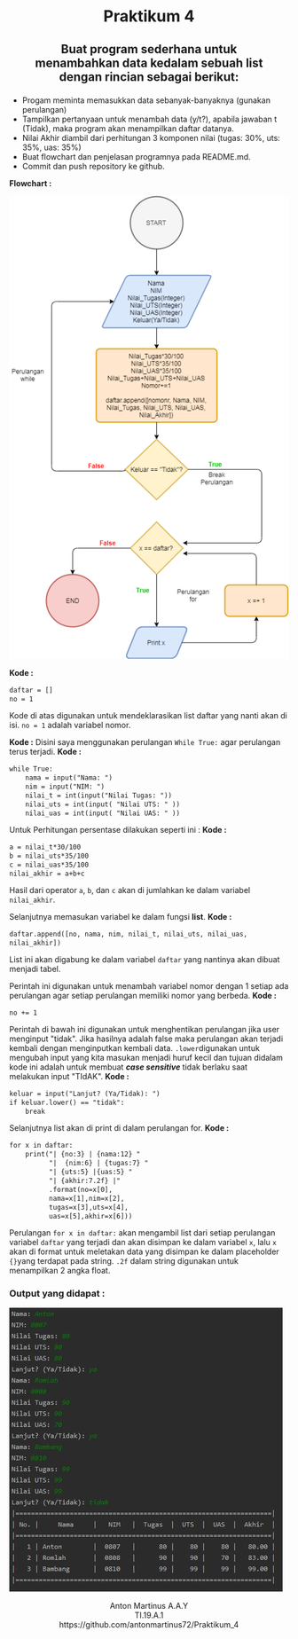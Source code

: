  <h1 align=center>Praktikum 4

## <p align=center>Buat program sederhana untuk <br>menambahkan data kedalam sebuah list<br> dengan rincian sebagai berikut:
- Progam meminta memasukkan data sebanyak-banyaknya (gunakan perulangan)
- Tampilkan pertanyaan untuk menambah data (y/t?), 
apabila jawaban
t (Tidak), maka program akan menampilkan daftar datanya. 
- Nilai Akhir diambil dari perhitungan 3 komponen nilai 
(tugas: 30%, uts: 35%, uas: 35%)
- Buat flowchart dan penjelasan programnya pada README.md. 
- Commit dan push repository ke github.

**Flowchart :**

![Flowchart](https://github.com/antonmartinus72/Praktikum_4/blob/master/img/Flowchart.png)

**Kode :**

    daftar = []
    no = 1
Kode di atas digunakan untuk mendeklarasikan list daftar yang nanti akan di isi. `no = 1` adalah variabel nomor.

**Kode :**
Disini saya menggunakan perulangan `While True:` agar perulangan terus terjadi.
**Kode :**

    while True:  
	    nama = input("Nama: ")  
	    nim = input("NIM: ")  
	    nilai_t = int(input("Nilai Tugas: "))  
	    nilai_uts = int(input( "Nilai UTS: " ))  
	    nilai_uas = int(input( "Nilai UAS: " ))

Untuk Perhitungan persentase dilakukan seperti ini :
**Kode :** 

    a = nilai_t*30/100  
    b = nilai_uts*35/100  
    c = nilai_uas*35/100  
    nilai_akhir = a+b+c
Hasil dari operator `a`, `b`, dan `c` akan di jumlahkan ke dalam variabel `nilai_akhir`.

Selanjutnya memasukan variabel ke dalam fungsi **list**.
**Kode :**

    daftar.append([no, nama, nim, nilai_t, nilai_uts, nilai_uas, nilai_akhir])
List ini akan digabung ke dalam variabel `daftar`  yang nantinya akan dibuat menjadi tabel.

Perintah ini digunakan untuk menambah variabel nomor dengan 1 setiap ada perulangan agar setiap perulangan memiliki nomor yang berbeda.
**Kode :**
   

    no += 1
 
Perintah di bawah ini digunakan untuk menghentikan perulangan jika user menginput "tidak". Jika hasilnya adalah false maka perulangan akan terjadi kembali dengan menginputkan kembali data. `.lower`digunakan untuk mengubah input yang kita masukan menjadi huruf kecil dan tujuan didalam kode ini adalah untuk membuat ***case sensitive*** tidak berlaku saat melakukan input "TIdAK".
**Kode :**

    keluar = input("Lanjut? (Ya/Tidak): ")  
    if keluar.lower() == "tidak":  
        break
  
Selanjutnya list akan di print di dalam perulangan for.
**Kode :**

    for x in daftar:  
        print("| {no:3} | {nama:12} "  
		      "|  {nim:6} | {tugas:7} " 
		      "| {uts:5} |{uas:5} " 
		      "| {akhir:7.2f} |"  
		      .format(no=x[0], 
		      nama=x[1],nim=x[2], 
		      tugas=x[3],uts=x[4], 
		      uas=x[5],akhir=x[6]))
Perulangan `for x in daftar:` akan mengambil list dari setiap perulangan variabel `daftar` yang terjadi dan akan disimpan ke dalam variabel `x`, lalu `x` akan di format untuk meletakan data yang disimpan ke dalam placeholder `{}`yang terdapat pada string. `.2f` dalam string digunakan untuk menampilkan 2 angka float.

### Output yang didapat :

![Output](https://github.com/antonmartinus72/Praktikum_4/blob/master/img/Output.PNG)


<p align=center>
Anton Martinus A.A.Y
<br>
TI.19.A.1
<br>
<a>https://github.com/antonmartinus72/Praktikum_4